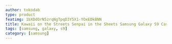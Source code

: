 ```yaml
---
author: tokodab
type: product
featimg: 1bXDdOrN5zrqNgTpqD3Y5X1-YOxEDkBNN
title: Kawaii on the Streets Senpai in the Sheets Samsung Galaxy S9 Case
tags: [samsung, galaxy, s9]
category: [samsung]
---
```


